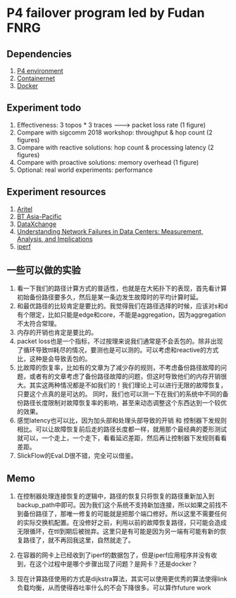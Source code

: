 # P4 failover program led by Fudan FNRG

## Dependencies
1. [P4 environment](https://github.com/p4lang)
2. [Containernet](https://github.com/containernet/containernet)
3. [Docker](https://www.docker.com/)


## Experiment todo
1. Effectiveness: 3 topos * 3 traces ---> packet loss rate (1 figure)
2. Compare with sigcomm 2018 workshop: throughput & hop count (2 figures)
3. Compare with reactive solutions: hop count & processing latency (2 figures)
4. Compare with proactive solutions: memory overhead (1 figure)
5. Optional: real world experiments: performance

## Experiment resources
1. [Aritel](http://www.topology-zoo.org/maps/Airtel.jpg)
2. [BT Asia-Pacific](http://www.topology-zoo.org/maps/BtAsiaPac.jpg)
3. [DataXchange](http://www.topology-zoo.org/maps/Dataxchange.jpg)
4. [Understanding Network Failures in Data Centers: Measurement, Analysis, and Implications](http://conferences.sigcomm.org/sigcomm/2011/papers/sigcomm/p350.pdf)
5. [iperf](https://iperf.fr/)

## 一些可以做的实验
1. 看一下我们的路径计算方式的普适性，也就是在大拓扑下的表现，首先看计算初始备份路径要多久，然后是某一条边发生故障时的平均计算时延。
2. 和最优路径的比较肯定是要比的。我觉得我们在路径选择的时候，应该对s和d有个限定，比如只能是edge和core，不能是aggregation，因为aggregation不太符合常理。
3. 内存的开销也肯定是要比的。
4. packet loss也是一个指标，不过按理来说我们通常是不会丢包的。除非出现了循环导致ttl耗尽的情况，要测也是可以测的。可以考虑和reactive的方式比，这种是会导致丢包的。
5. 比故障的恢复率，比如有的文章为了减少存的规则，不考虑备份路径故障的问题，或者有的文章考虑了备份路径故障的问题，但这时导致他们的内存开销很大。其实这两种情况都是不如我们的！我们理论上可以进行无限的故障恢复，只要这个点真的是可达的。  同时，我们也可以测一下在我们的系统中不同的备份路径长度限制对故障恢复率的影响，甚至来动态调整这个东西达到一个较优的效果。
6. 感觉latency也可以比，因为加头部和处理头部导致的开销 和 控制器下发规则相比。可以让故障恢复前后走的路径长度都一样，就用那个最经典的菱形测试就可以，一个走上，一个走下，看看延迟差距，然后再让控制器下发规则看看差距。
7. SlickFlow的Eval.D很不错，完全可以借鉴。

## Memo
1. 在控制器处理连接恢复的逻辑中，路径的恢复只将恢复的路径重新加入到backup_path中即可。因为我们这个系统不支持新加连接，所以如果之前找不到备份路径了，那唯一修复的可能就是把那个端口修好。所以这里不需要任何的实际交换机配置。在没修好之前，利用以前的故障恢复路径，只可能会造成无限循环，在ttl到期后被抛弃。这里只是有可能是因为另一端有可能有新的恢复路径了，就不再回我这里，自然就走了。

2. 在容器的网卡上已经收到了iperf的数据包了，但是iperf应用程序并没有收到，在这个过程中是哪个步骤出现了问题？是网卡？还是docker？

3. 现在计算路径使用的方式是dijkstra算法，其实可以使用更优秀的算法使得link负载均衡，从而使得吞吐率什么的不会下降很多。可以算作future work